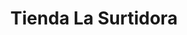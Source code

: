 ---
title: "Tienda La Surtidora"
url: /san-jose-pinula/tienda-la-surtidora-1a-avenida/
shop: Lebensmittel
---